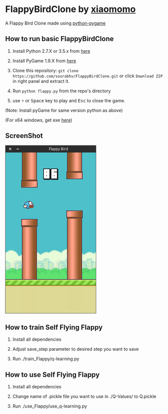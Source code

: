 FlappyBirdClone by [xiaomomo](https://github.com/xiaomomo/FlappyBirdClone)
===============

A Flappy Bird Clone made using [python-pygame][1]

How to run basic FlappyBirdClone
------

1. Install Python 2.7.X or 3.5.x from [here](https://www.python.org/download/releases/)

2. Install PyGame 1.9.X from [here](http://www.pygame.org/download.shtml)

3. Clone this repository: `git clone https://github.com/sourabhv/FlappyBirdClone.git` or click `Download ZIP` in right panel and extract it.

4. Run `python flappy.py` from the repo's directory

5. use <kbd>&uarr;</kbd> or <kbd>Space</kbd> key to play and <kbd>Esc</kbd> to close the game.

  (Note: Install pyGame for same version python as above)

  (For x64 windows, get exe [here](http://www.lfd.uci.edu/~gohlke/pythonlibs/#pygame))

ScreenShot
----------

![Flappy Bird](screenshot1.png)

[1]: http://www.pygame.org

How to train Self Flying Flappy
----------
1. Install all dependencies 

2. Adjust save_step parameter to desired step you want to save

3. Run ./train_Flappy/q-learning.py

How to use Self Flying Flappy
----------
1. Install all dependencies 

2. Change name of .pickle file you want to use in ./Q-Values/ to Q.pickle

3. Run ./use_Flappy/use_q-learning.py

